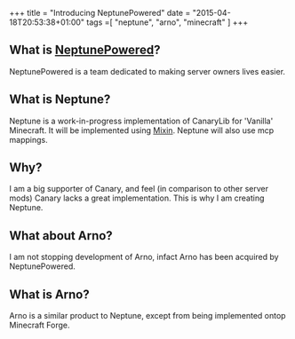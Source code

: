 +++
title = "Introducing NeptunePowered"
date = "2015-04-18T20:53:38+01:00"
tags =[ "neptune", "arno", "minecraft" ]
+++
## What is [NeptunePowered](http://www.neptunepowered.org/)?
  NeptunePowered is a team dedicated to making server owners lives easier.

## What is Neptune?
  Neptune is a work-in-progress implementation of CanaryLib for 'Vanilla' Minecraft.
  It will be implemented using [Mixin](https://github.com/SpongePowered/Mixin).
  Neptune will also use mcp mappings.
  
## Why?
  I am a big supporter of Canary, and feel (in comparison to other server mods) Canary lacks a great implementation.
  This is why I am creating Neptune.
  
## What about Arno?
  I am not stopping development of Arno, infact Arno has been acquired by NeptunePowered.
  
## What is Arno?
  Arno is a similar product to Neptune, except from being implemented ontop Minecraft Forge.
